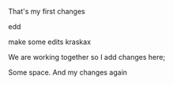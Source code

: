 That's my first changes

edd 

make some edits kraskax

We are working together so I add changes here;

Some space. And my changes again